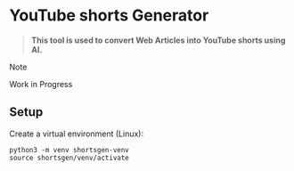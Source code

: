# YouTube shorts Generator

> **This tool is used to convert Web Articles into YouTube shorts using AI.**

> [!NOTE]
> Work in Progress

## Setup

Create a virtual environment (Linux):
```
python3 -m venv shortsgen-venv
source shortsgen/venv/activate
```
